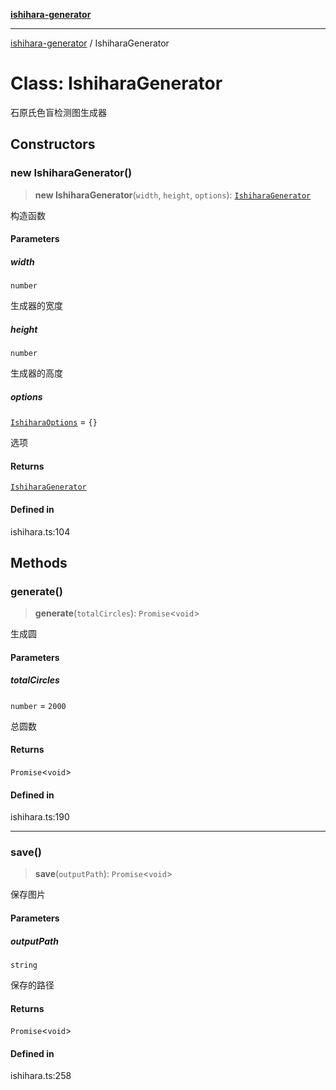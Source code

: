 [**ishihara-generator**](../../README.md)

***

[ishihara-generator](../globals.md) / IshiharaGenerator

# Class: IshiharaGenerator

石原氏色盲检测图生成器

## Constructors

### new IshiharaGenerator()

> **new IshiharaGenerator**(`width`, `height`, `options`): [`IshiharaGenerator`](IshiharaGenerator.md)

构造函数

#### Parameters

##### width

`number`

生成器的宽度

##### height

`number`

生成器的高度

##### options

[`IshiharaOptions`](../interfaces/IshiharaOptions.md) = `{}`

选项

#### Returns

[`IshiharaGenerator`](IshiharaGenerator.md)

#### Defined in

ishihara.ts:104

## Methods

### generate()

> **generate**(`totalCircles`): `Promise`\<`void`\>

生成圆

#### Parameters

##### totalCircles

`number` = `2000`

总圆数

#### Returns

`Promise`\<`void`\>

#### Defined in

ishihara.ts:190

***

### save()

> **save**(`outputPath`): `Promise`\<`void`\>

保存图片

#### Parameters

##### outputPath

`string`

保存的路径

#### Returns

`Promise`\<`void`\>

#### Defined in

ishihara.ts:258
